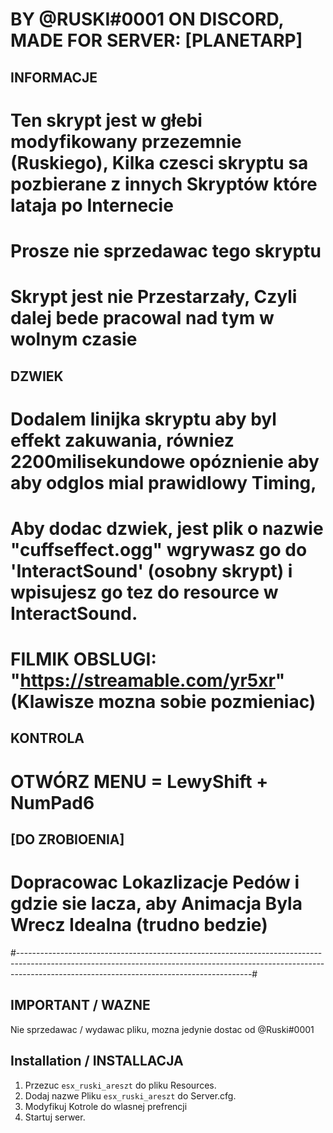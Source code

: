# BY @RUSKI#0001 ON DISCORD, MADE FOR SERVER: [PLANETARP]

## INFORMACJE ##
# Ten skrypt jest w głebi modyfikowany przezemnie (Ruskiego), Kilka czesci skryptu sa pozbierane z innych Skryptów które lataja po Internecie
# Prosze nie sprzedawac tego skryptu
# Skrypt jest nie Przestarzały, Czyli dalej bede pracowal nad tym w wolnym czasie

## DZWIEK ##
# Dodalem linijka skryptu aby byl effekt zakuwania, równiez 2200milisekundowe opóznienie aby aby odglos mial prawidlowy Timing,
# Aby dodac dzwiek, jest plik o nazwie "cuffseffect.ogg" wgrywasz go do 'InteractSound' (osobny skrypt) i wpisujesz go tez do resource w InteractSound.

# FILMIK OBSLUGI: "https://streamable.com/yr5xr" (Klawisze mozna sobie pozmieniac)

## KONTROLA ##
# OTWÓRZ MENU =     LewyShift + NumPad6

## [DO ZROBIOENIA] ##
# Dopracowac Lokazlizacje Pedów i gdzie sie lacza, aby Animacja Byla Wrecz Idealna (trudno bedzie)

#----------------------------------------------------------------------------------------------------------------------------------------------------------------------------------------------------------------------#

## IMPORTANT / WAZNE
Nie sprzedawac / wydawac pliku, mozna jedynie dostac od @Ruski#0001

## Installation / INSTALLACJA
1. Przezuc `esx_ruski_areszt` do pliku Resources.
2. Dodaj nazwe Pliku `esx_ruski_areszt` do Server.cfg.
3. Modyfikuj Kotrole do wlasnej prefrencji
4. Startuj serwer.

